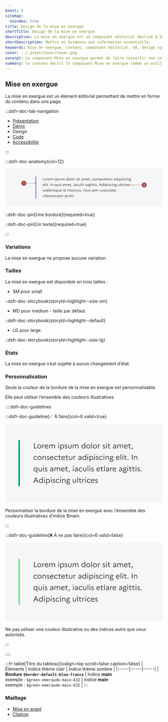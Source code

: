 ```yaml
---
boost: 0
sitemap:
  noindex: true
title: Design de la mise en exergue
shortTitle: Design de la mise en exergue
description: La mise en exergue est un composant éditorial destiné à distinguer une information importante au sein du contenu principal d’une page.
shortDescription: Mettre en évidence une information essentielle.
keywords: mise en exergue, contenu, composant éditorial, UX, design system, accessibilité, information, page, interface, valorisation
cover: ../_asset/cover/cover.png
excerpt: Le composant Mise en exergue permet de faire ressortir une information capitale intégrée dans le contenu principal, tout en respectant les principes de lisibilité et de hiérarchisation.
summary: Ce contenu décrit le composant Mise en exergue comme un outil d’identification rapide d’informations clés au sein d’un texte. Il précise ses usages, le distingue de la mise en avant, et détaille les bonnes pratiques de mise en forme pour assurer sa visibilité. L’alignement, la position dans la page et la nature du contenu sont essentiels à son efficacité. Ce guide est destiné aux créateurs de contenu et designers cherchant à hiérarchiser l’information de manière claire et accessible.
---
```


## Mise en exergue

La mise en exergue est un élément éditorial permettant de mettre en forme du contenu dans une page.

:::dsfr-doc-tab-navigation

- [Présentation](../index.md)
- [Démo](../demo/index.md)
- Design
- [Code](../code/index.md)
- [Accessibilité](../accessibility/index.md)

:::

:::dsfr-doc-anatomy{col=12}

![Anatomie de la mise en exergue](../_asset/anatomy/anatomy-1.png)

::dsfr-doc-pin[Une bordure]{required=true}

::dsfr-doc-pin[Un texte]{required=true}

:::

### Variations

La mise en exergue ne propose aucune variation.

### Tailles

La mise en exergue est disponible en trois tailles :

- SM pour small

::dsfr-doc-storybook{storyId=highlight--size-sm}

- MD pour medium - taille par défaut.

::dsfr-doc-storybook{storyId=highlight--default}

- LG pour large.

::dsfr-doc-storybook{storyId=highlight--size-lg}

### États

La mise en exergue n’est sujette à aucun changement d’état.

### Personnalisation

Seule la couleur de la bordure de la mise en exergue est personnalisable.

Elle peut utiliser l’ensemble des couleurs illustratives.

::::dsfr-doc-guidelines

:::dsfr-doc-guideline[✅ À faire]{col=6 valid=true}

![À faire](../_asset/custom/do-1.png)

Personnaliser la bordure de la mise en exergue avec l’ensemble des couleurs illustratives d’indice $main.

:::

:::dsfr-doc-guideline[❌ À ne pas faire]{col=6 valid=false}

![À ne pas faire](../_asset/custom/dont-1.png)

Ne pas utiliser une couleur illustrative ou des indices autre que ceux autorisés.

:::

::::

:::fr-table[Titre du tableau]{valign=top scroll=false caption=false}
|  Éléments | Indice thème clair | Indice thème sombre |
|:-----|:-----|:-----|
| **Bordure `$border-default-blue-france`** | Indice **main**<br> exemple : `$green-emeraude-main-632` | Indice **main**<br> exemple : `$green-emeraude-main-632` |
:::

### Maillage

- [Mise en avant](../../../../callout/_part/doc/index.md)
- [Citation](../../../../quote/_part/doc/index.md)
